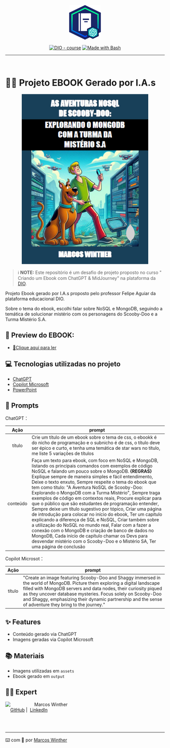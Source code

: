 <p align="center">
    <img width="100" src=".github/assets/banner.png">
</p>


<p align="center">
   <a href="https://dio.me/"><img src="https://img.shields.io/badge/DIO-Course-28DA77?logo=youtube" alt="DIO - course"></a>
   <a href="https://www.gnu.org/software/bash/" title="Go to Bash homepage"><img src="https://img.shields.io/badge/Prompt-Project-blue?logo=gnu-bash&amp;logoColor=white" alt="Made with Bash"></a>
</p>

-------
<br>

# 👨‍💻 Projeto EBOOK Gerado por I.A.s


<p align="center">
<img 
    src="./assets/cover.png"
    width="400"  
/>
</p>


 > ℹ️ **NOTE:** Este repositório é um desafio de projeto proposto no curso "
Criando um Ebook com ChatGPT & MidJourney" na plataforma da [DIO](https://dio.me).

Projeto Ebook gerado por I.A.s proposto pelo professor Felipe Aguiar da plataforma educacional DIO.

Sobre o tema do ebook, escolhi falar sobre NoSQL e MongoDB, seguindo a temática de solucionar mistério com os personagens do Scooby-Doo e a Turma Mistério S.A.

## 📖 Preview do EBOOK:

- <a href="https://github.com/MarcosWinther/creating-an-ebook-about-mongodb-with-chatgpt-with-a-scooby-doo-theme/blob/main/output/ebook-nosql-mongodb-scooby-doo.pdf"> 📕Clique aqui para ler</a>


## 💻 Tecnologias utilizadas no projeto

- [ChatGPT](https://chat.openai.com/) 
- [Copilot Microsoft](https://copilot.microsoft.com/)
- [PowerPoint](https://www.microsoft.com/en/microsoft-365/powerpoint)

## 🧠 Prompts


ChatGPT：

|   Ação   | prompt                                                                                                                                                                                                                                                                         |
| :------: | ------------------------------------------------------------------------------------------------------------------------------------------------------------------------------------------------------------------------------------------------------------------------------ |
|  título  | Crie um título de um ebook sobre o tema de css, o ebookk é do nicho de programação e o subnicho é de css, o título deve ser épico e curto, e tenha uma temática de star wars no título, me liste 5 variações de títulos                                                        |
| conteúdo | Faça um texto para ebook, com foco em NoSQL e MongoDB, listando os principais comandos com exemplos de código NoSQL e falando um pouco sobre o MongoDB. **{REGRAS}** Explique sempre de maneira simples e fácil entendimento, Deixe o texto enxuto, Sempre respeite o tema do ebook que tem como título: "A Aventura NoSQL de Scooby-Doo: Explorando o MongoDB com a Turma Mistério", Sempre traga exemplos de código em contextos reais, Procure explicar para que o público que são estudantes de programação entender, Sempre deixe um título sugestivo por tópico, Criar uma página de introdução para colocar no início do ebook, Ter um capítulo explicando a diferença de SQL e NoSQL, Criar também sobre a utilização do NoSQL no mundo real, Falar com a fazer a conexão com o MongoDB e criação de banco de dados no MongoDB, Cada início de capítulo chamar os Devs para desvendar mistério com o Scooby-Doo e o Mistério SA, Ter uma página de conclusão |


Copilot Microsot：

|  Ação  | prompt                                                                                 |
| :----: | -------------------------------------------------------------------------------------- |
| título | "Create an image featuring Scooby-Doo and Shaggy immersed in the world of MongoDB. Picture them exploring a digital landscape filled with MongoDB servers and data nodes, their curiosity piqued as they uncover database mysteries. Focus solely on Scooby-Doo and Shaggy, emphasizing their dynamic partnership and the sense of adventure they bring to the journey." |

## ✨ Features

- Conteúdo gerado via ChatGPT
- Imagens geradas via Copilot Microsoft

## 📚 Materiais

- Imagens utilizadas em `assets`
- Ebook gerado em `output`

## 👨‍💻 Expert

<p>
    <img 
      align=left 
      margin=10 
      width=80 
      src="https://avatars.githubusercontent.com/u/44624583?v=4"
    />
    <p>&nbsp&nbsp&nbspMarcos Winther<br>
    &nbsp&nbsp&nbsp
    <a href="https://github.com/MarcosWinther">
    GitHub</a>&nbsp;|&nbsp;
    <a href="https://www.linkedin.com/in/marcoswinthersilva/">LinkedIn</a>
    </p>
</p>
<br/><br/>

---

⌨️ com 💜 por [Marcos Winther](https://github.com/MarcosWinther)


